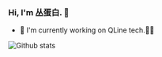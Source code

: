 ### Hi, I'm 丛蛋白. 👋

<!--
**C-isCoder/C-isCoder** is a ✨ _special_ ✨ repository because its `README.md` (this file) appears on your GitHub profile.

Here are some ideas to get you started:

- 🔭 I’m currently working on ...
- 🌱 I’m currently learning ...
- 👯 I’m looking to collaborate on ...
- 🤔 I’m looking for help with ...
- 💬 Ask me about ...
- 📫 How to reach me: ...
- 😄 Pronouns: ...
- ⚡ Fun fact: ...
-->
- 🛵 I'm currently working on QLine tech.👩‍💻

![Github stats](https://github-readme-stats.vercel.app/api?username=C-isCoder&show_icons=true)
